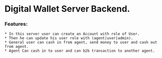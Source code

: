 # Digital Wallet Server Backend.

### Features:

    * In this server user can create an Account with role of User.
    * Then he can update his user role with (agent|user|admin).
    * General user can cash in from agent, send money to user and cash out from agent.
    * Agent Can cash in to user and can b2b transaction to another agent.
